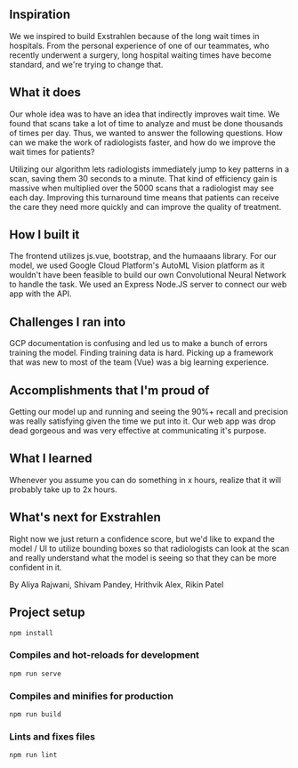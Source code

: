 ## Inspiration
We we inspired to build Exstrahlen because of the long wait times in hospitals. From the personal experience of one of our teammates, who recently underwent a surgery, long hospital waiting times have become standard, and we're trying to change that.

## What it does
Our whole idea was to have an idea that indirectly improves wait time. We found that scans take a lot of time to analyze and must be done thousands of times per day. Thus, we wanted to answer the following questions. How can we make the work of radiologists faster, and how do we improve the wait times for patients?

Utilizing our algorithm lets radiologists immediately jump to key patterns in a scan, saving them 30 seconds to a minute. That kind of efficiency gain is massive when multiplied over the 5000 scans that a radiologist may see each day. Improving this turnaround time means that patients can receive the care they need more quickly and can improve the quality of treatment.

## How I built it
The frontend utilizes js.vue, bootstrap, and the humaaans library. For our model, we used Google Cloud Platform's AutoML Vision platform as it wouldn't have been feasible to build our own Convolutional Neural Network to handle the task. We used an Express Node.JS server to connect our web app with the API.

## Challenges I ran into
GCP documentation is confusing and led us to make a bunch of errors training the model. Finding training data is hard. Picking up a framework that was new to most of the team (Vue) was a big learning experience.

## Accomplishments that I'm proud of
Getting our model up and running and seeing the 90%+ recall and precision was really satisfying given the time we put into it. Our web app was drop dead gorgeous and was very effective at communicating it's purpose.

## What I learned
Whenever you assume you can do something in x hours, realize that it will probably take up to 2x hours.

## What's next for Exstrahlen
Right now we just return a confidence score, but we'd like to expand the model / UI to utilize bounding boxes so that radiologists can look at the scan and really understand what the model is seeing so that they can be more confident in it.


By Aliya Rajwani, Shivam Pandey, Hrithvik Alex, Rikin Patel

## Project setup
```
npm install
```
### Compiles and hot-reloads for development
```
npm run serve
```
### Compiles and minifies for production
```
npm run build
```
### Lints and fixes files
```
npm run lint
```
